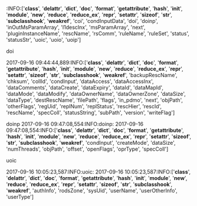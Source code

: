 :INFO:['__class__', '__delattr__', '__dict__', '__doc__', '__format__', '__getattribute__', '__hash__', '__init__', '__module__', '__new__', '__reduce__', '__reduce_ex__', '__repr__', '__setattr__', '__sizeof__', '__str__', '__subclasshook__', '__weakref__', 'coi', 'condInputData', 'doi', 'doinp', 'inOutMsParamArray', 'l1descInx', 'msParamArray', 'next', 'pluginInstanceName', 'rescName', 'rsComm', 'ruleName', 'ruleSet', 'status', 'statusStr', 'uoic', 'uoio', 'uoip']





doi

2017-09-16 09:44:44,889:INFO:['__class__', '__delattr__', '__dict__', '__doc__', '__format__', '__getattribute__', '__hash__', '__init__', '__module__', '__new__', '__reduce__', '__reduce_ex__', '__repr__', '__setattr__', '__sizeof__', '__str__', '__subclasshook__', '__weakref__', 'backupRescName', 'chksum', 'collId', 'condInput', 'dataAccess', 'dataAccessInx', 'dataComments', 'dataCreate', 'dataExpiry', 'dataId', 'dataMapId', 'dataMode', 'dataModify', 'dataOwnerName', 'dataOwnerZone', 'dataSize', 'dataType', 'destRescName', 'filePath', 'flags', 'in_pdmo', 'next', 'objPath', 'otherFlags', 'regUid', 'replNum', 'replStatus', 'rescHier', 'rescId', 'rescName', 'specColl', 'statusString', 'subPath', 'version', 'writeFlag']

doinp
2017-09-16 09:47:08,554:INFO:doinp:
2017-09-16 09:47:08,554:INFO:['__class__', '__delattr__', '__dict__', '__doc__', '__format__', '__getattribute__', '__hash__', '__init__', '__module__', '__new__', '__reduce__', '__reduce_ex__', '__repr__', '__setattr__', '__sizeof__', '__str__', '__subclasshook__', '__weakref__', 'condInput', 'createMode', 'dataSize', 'numThreads', 'objPath', 'offset', 'openFlags', 'oprType', 'specColl']

uoic

2017-09-16 10:05:23,587:INFO:uoic:
2017-09-16 10:05:23,587:INFO:['__class__', '__delattr__', '__dict__', '__doc__', '__format__', '__getattribute__', '__hash__', '__init__', '__module__', '__new__', '__reduce__', '__reduce_ex__', '__repr__', '__setattr__', '__sizeof__', '__str__', '__subclasshook__', '__weakref__', 'authInfo', 'rodsZone', 'sysUid', 'userName', 'userOtherInfo', 'userType']


